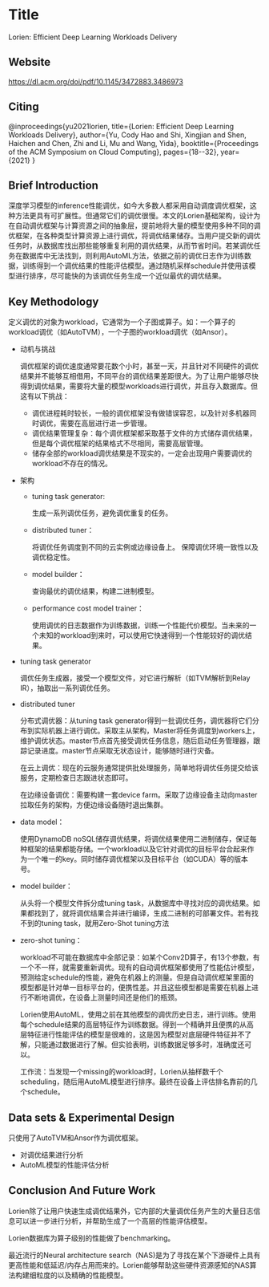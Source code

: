 # Title

<!-- 此部分是论文标题-->
Lorien: Efficient Deep Learning Workloads Delivery

## Website
<!-- 网址，有DOI的建议用DOI地址-->
https://dl.acm.org/doi/pdf/10.1145/3472883.3486973

## Citing

<!-- 引用格式，建议使用latex格式-->
@inproceedings{yu2021lorien,
  title={Lorien: Efficient Deep Learning Workloads Delivery},
  author={Yu, Cody Hao and Shi, Xingjian and Shen, Haichen and Chen, Zhi and Li, Mu and Wang, Yida},
  booktitle={Proceedings of the ACM Symposium on Cloud Computing},
  pages={18--32},
  year={2021}
}

## Brief Introduction

<!-- 通过三五句话描述这篇文章，包括 1. 论文的应用场景；2. 论文克服已有方法的局限性；3. 论文主要的技术手段； 4. 论文的预期结果 -->
深度学习模型的inference性能调优，如今大多数人都采用自动调度调优框架，这种方法更具有可扩展性。但通常它们的调优很慢。本文的Lorien基础架构，设计为在自动调优框架与计算资源之间的抽象层，提前地将大量的模型使用多种不同的调优框架，在各种类型计算资源上进行调优，将调优结果储存。当用户提交新的调优任务时，从数据库找出那些能够重复利用的调优结果，从而节省时间。若某调优任务在数据库中无法找到，则利用AutoML方法，依据之前的调优日志作为训练数据，训练得到一个调优结果的性能评估模型。通过随机采样schedule并使用该模型进行排序，尽可能快的为该调优任务生成一个近似最优的调优结果。

## Key Methodology

<!-- 分点写，论述论文中主要技术手段的实施过程 -->
定义调优的对象为workload，它通常为一个子图或算子。如：一个算子的workload调优（如AutoTVM），一个子图的workload调优（如Ansor）。

- 动机与挑战

    调优框架的调优速度通常要花数个小时，甚至一天，并且针对不同硬件的调优结果并不能够互相借用，不同平台的调优结果差距很大。为了让用户能够尽快得到调优结果，需要将大量的模型workloads进行调优，并且存入数据库。但这有以下挑战：

    - 调优进程耗时较长，一般的调优框架没有做错误容忍，以及针对多机器同时调优，需要在高层进行进一步管理。
    - 调优结果管理复杂：每个调优框架都采取基于文件的方式储存调优结果，但是每个调优框架的结果格式不尽相同，需要高层管理。
    - 储存全部的workload调优结果是不现实的，一定会出现用户需要调优的workload不存在的情况。

- 架构

    - tuning task generator:
        
        生成一系列调优任务，避免调优重复的任务。

    - distributed tuner：
        
        将调优任务调度到不同的云实例或边缘设备上。
        保障调优环境一致性以及调优稳定性。

    - model builder：
        
        查询最优的调优结果，构建二进制模型。

    - performance cost model trainer：
        
        使用调优的日志数据作为训练数据，训练一个性能代价模型。当未来的一个未知的workload到来时，可以使用它快速得到一个性能较好的调优结果。

- tuning task generator

    调优任务生成器，接受一个模型文件，对它进行解析（如TVM解析到Relay IR），抽取出一系列调优任务。

- distributed tuner

    分布式调优器：从tuning task generator得到一批调优任务，调优器将它们分布到实际机器上进行调优。采取主从架构，Master将任务调度到workers上，维护调优状态。master节点首先接受调优任务信息，随后启动任务管理器，跟踪记录进度。master节点采取无状态设计，能够随时进行灾备。

    在云上调优：现在的云服务通常提供批处理服务，简单地将调优任务提交给该服务，定期检查日志跟进状态即可。

    在边缘设备调优：需要构建一套device farm。采取了边缘设备主动向master拉取任务的架构，方便边缘设备随时退出集群。

- data model：
  
    使用DynamoDB noSQL储存调优结果，将调优结果使用二进制储存，保证每种框架的结果都能存储。一个workload以及它针对调优的目标平台合起来作为一个唯一的key。同时储存调优框架以及目标平台（如CUDA）等的版本号。

- model builder：

    从头将一个模型文件拆分成tuning task，从数据库中寻找对应的调优结果。如果都找到了，就将调优结果合并进行编译，生成二进制的可部署文件。若有找不到的tuning task，就用Zero-Shot tuning方法

- zero-shot tuning：

    workload不可能在数据库中全部记录：如某个Conv2D算子，有13个参数，有一个不一样，就需要重新调优。现有的自动调优框架都使用了性能估计模型，预测给定schedule的性能，避免在机器上的测量。但是自动调优框架里面的模型都是针对单一目标平台的，便携性差。并且这些模型都是需要在机器上进行不断地调优，在设备上测量时间还是他们的瓶颈。

    Lorien使用AutoML，使用之前在其他模型的调优历史日志，进行训练。使用每个schedule结果的高层特征作为训练数据。得到一个精确并且便携的从高层特征进行性能评估的模型是很难的，这是因为模型对底层硬件特征并不了解，只能通过数据进行了解。但实验表明，训练数据足够多时，准确度还可以。

    工作流：当发现一个missing的workload时，Lorien从抽样数千个scheduling，随后用AutoML模型进行排序。最终在设备上评估排名靠前的几个schedule。

## Data sets & Experimental Design

<!-- 撰写实验环境的设置，实验的对象，实验的比较方面，以及实验的结果（不要列举数据，要概括谈） -->
只使用了AutoTVM和Ansor作为调优框架。

- 对调优结果进行分析
- AutoML模型的性能评估分析


## Conclusion And Future Work

<!-- 作者或者阅读者对本文工作的总结，以及未来可能的改进方向 -->
Lorien除了让用户快速生成调优结果外，它内部的大量调优任务产生的大量日志信息可以进一步进行分析，并帮助生成了一个高层的性能评估模型。

Lorien数据库为算子级别的性能做了benchmarking。

最近流行的Neural architecture search（NAS)是为了寻找在某个下游硬件上具有更高性能和低延迟/内存占用而来的。Lorien能够帮助这些硬件资源感知的NAS算法构建细粒度的以及精确的性能模型。